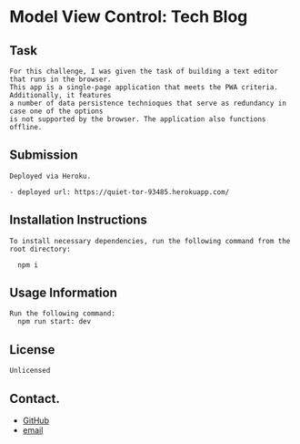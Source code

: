 # Model View Control: Tech Blog

## Task
```
For this challenge, I was given the task of building a text editor that runs in the browser.
This app is a single-page application that meets the PWA criteria. Additionally, it features 
a number of data persistence technioques that serve as redundancy in case one of the options 
is not supported by the browser. The application also functions offline.
```

## Submission
```
Deployed via Heroku.

- deployed url: https://quiet-tor-93485.herokuapp.com/
```

## Installation Instructions

```
To install necessary dependencies, run the following command from the root directory:

  npm i

```

## Usage Information

```
Run the following command:
  npm run start: dev
```

## License

```
Unlicensed
```

## Contact.

- [GitHub](https://github.com/r-r-i)
- [email](mailto:riaconoo@icloud.com)


